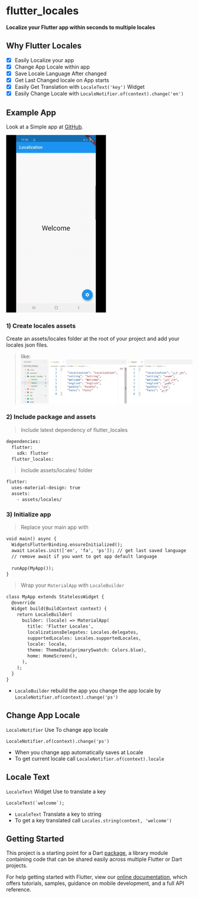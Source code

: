 # flutter_locales

**Localize your Flutter app within seconds to multiple locales**

## Why Flutter Locales
- [x] Easily Localize your app
- [x] Change App Locale within app
- [x] Save Locale Language After changed
- [x] Get Last Changed locale on App starts
- [x] Easily Get Translation with `LocaleText('key')` Widget
- [x] Easily Change Locale with `LocaleNotifier.of(context).change('en')`

## Example App
Look at a Simple app at [GitHub](https://github.com/iampopal/flutter_locales/tree/master/example).

![Example App](simple.GIF)

### 1) Create locales assets
Create an assets/locales folder at the root of your project and add your locales json files. 
> like:
![Example app assets/locales](assets.png)

### 2) Include package and assets
> Include latest dependency of flutter_locales
```
dependencies:
  flutter:
    sdk: flutter
  flutter_locales:
```
> Include assets/locales/ folder
```
flutter:
  uses-material-design: true
  assets:
    - assets/locales/
```


### 3) Initialize app

> Replace your main app with
```
void main() async {
  WidgetsFlutterBinding.ensureInitialized();
  await Locales.init(['en', 'fa', 'ps']); // get last saved language
  // remove await if you want to get app default language

  runApp(MyApp());
}
```

> Wrap your `MaterialApp` with `LocaleBuilder`
```
class MyApp extends StatelessWidget {
  @override
  Widget build(BuildContext context) {
    return LocaleBuilder(
      builder: (locale) => MaterialApp(
        title: 'Flutter Locales',
        localizationsDelegates: Locales.delegates,
        supportedLocales: Locales.supportedLocales,
        locale: locale,
        theme: ThemeData(primarySwatch: Colors.blue),
        home: HomeScreen(),
      ),
    );
  }
}
```
* `LocaleBuilder` rebuild the app you change the app locale by `LocaleNotifier.of(context).change('ps')`

## Change App Locale
`LocaleNotifier` Use To change app locale
```
LocaleNotifier.of(context).change('ps')
```
- When you change app automatically saves at Locale
- To get current locale call `LocaleNotifier.of(context).locale`

## Locale Text
`LocaleText` Widget Use to translate a key
```
LocaleText(`welcome`);
```
* `LocaleText` Translate a key to string 
*  To get a key translated call `Locales.string(context, 'welcome')`

## Getting Started
This project is a starting point for a Dart
[package](https://flutter.dev/developing-packages/),
a library module containing code that can be shared easily across
multiple Flutter or Dart projects.

For help getting started with Flutter, view our 
[online documentation](https://flutter.dev/docs), which offers tutorials, 
samples, guidance on mobile development, and a full API reference.
